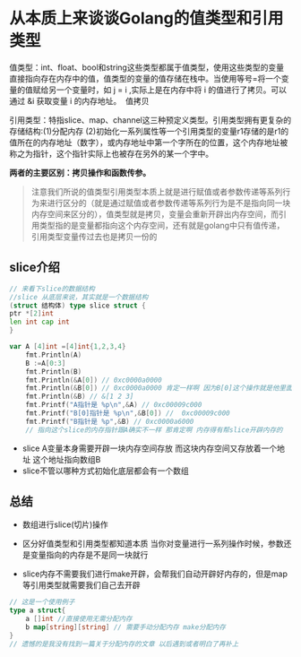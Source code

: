 # 从本质上来谈谈Golang的值类型和引用类型

值类型：int、float、bool和string这些类型都属于值类型，使用这些类型的变量直接指向存在内存中的值，值类型的变量的值存储在栈中。当使用等号=将一个变量的值赋给另一个变量时，如 j = i ,实际上是在内存中将 i 的值进行了拷贝。可以通过 &i 获取变量 i 的内存地址。  值拷贝


引用类型：特指slice、map、channel这三种预定义类型。引用类型拥有更复杂的存储结构:(1)分配内存 (2)初始化一系列属性等一个引用类型的变量r1存储的是r1的值所在的内存地址（数字），或内存地址中第一个字所在的位置，这个内存地址被称之为指针，这个指针实际上也被存在另外的某一个字中。  

**两者的主要区别：拷贝操作和函数传参。**


> 注意我们所说的值类型引用类型本质上就是进行赋值或者参数传递等系列行为来进行区分的（就是通过赋值或者参数传递等系列行为是不是指向同一块内存空间来区分的），值类型就是拷贝，变量会重新开辟出内存空间，而引用类型指的是变量都指向这个内存空间，还有就是golang中只有值传递，引用类型变量传过去也是拷贝一份的


## slice介绍

```go
// 来看下slice的数据结构
//slice 从底层来说，其实就是一个数据结构
(struct 结构体) type slice struct {
ptr *[2]int
len int cap int
}
```

```go
var A [4]int =[4]int{1,2,3,4}
    fmt.Println(A)
    B :=A[0:3]
	fmt.Println(B)
    fmt.Println(&A[0]) // 0xc0000a0000
    fmt.Println(&B[0]) // 0xc0000a0000 肯定一样啊 因为B[0]这个操作就是他里面strcut指向的
    fmt.Println(&B) // &[1 2 3]
	fmt.Printf("A指针是 %p\n",&A) // 0xc00009c000
    fmt.Printf("B[0]指针是 %p\n",&B[0]) //  0xc00009c000
	fmt.Printf("B指针是 %p",&B) // 0xc0000a6000
	// 指向这个slice的内存指针跟A确实不一样 那肯定啊 内存得有帮slice开辟内存的
```

-  slice A变量本身需要开辟一块内存空间存放 而这块内存空间又存放着一个地址 这个地址指向数组B
-  slice不管以哪种方式初始化底层都会有一个数组



## 总结
- 数组进行slice(切片)操作

- 区分好值类型和引用类型都知道本质 当你对变量进行一系列操作时候，参数还是变量指向的内存是不是同一块就行

- slice内存不需要我们进行make开辟，会帮我们自动开辟好内存的，但是map等引用类型就需要我们自己去开辟


```go
// 这是一个使用例子
type a struct{
	a []int //直接使用无需分配内存
	b map[string][string] // 需要手动分配内存 make分配内存
}
// 遗憾的是我没有找到一篇关于分配内存的文章 以后遇到或者明白了再补上
```

